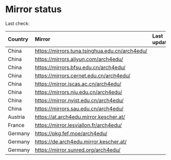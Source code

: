<script src="./time.js"></script>
# Mirror status
Last check: <script type="text/javascript">localize(1738207460.5551834);</script>

|Country|Mirror|Last update|
|:------|:-----|:----------|
|China|https://mirrors.tuna.tsinghua.edu.cn/arch4edu/|<script type="text/javascript">localize(1738175985);</script>|
|China|https://mirrors.aliyun.com/arch4edu/|<script type="text/javascript">localize(1738175985);</script>|
|China|https://mirrors.bfsu.edu.cn/arch4edu/|<script type="text/javascript">localize(1738175985);</script>|
|China|https://mirrors.cernet.edu.cn/arch4edu/|<script type="text/javascript">localize(1738175985);</script>|
|China|https://mirror.iscas.ac.cn/arch4edu/|<script type="text/javascript">localize(1738132745);</script>|
|China|https://mirrors.nju.edu.cn/arch4edu/|<script type="text/javascript">localize(1738132745);</script>|
|China|https://mirror.nyist.edu.cn/arch4edu/|<script type="text/javascript">localize(1738132745);</script>|
|China|https://mirrors.sau.edu.cn/arch4edu/|<script type="text/javascript">localize(1731653531);</script>|
|Austria|https://at.arch4edu.mirror.kescher.at/|<script type="text/javascript">localize(1738175985);</script>|
|France|https://mirror.lesviallon.fr/arch4edu/|<script type="text/javascript">localize(1738175985);</script>|
|Germany|https://pkg.fef.moe/arch4edu/|<script type="text/javascript">localize(1738175985);</script>|
|Germany|https://de.arch4edu.mirror.kescher.at/|<script type="text/javascript">localize(1738175985);</script>|
|Germany|https://mirror.sunred.org/arch4edu/|<script type="text/javascript">localize(1738175985);</script>|

<script src="./tablefilter/tablefilter.js"></script>
<script src="./table.js"></script>